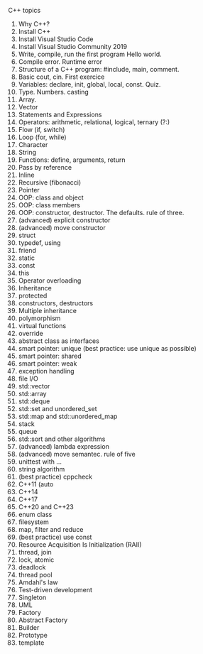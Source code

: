 C++ topics
1. Why C++?
2. Install C++
3. Install Visual Studio Code
4. Install Visual Studio Community 2019
5. Write, compile, run the first program Hello world. 
6. Compile error. Runtime error
7. Structure of a C++ program: #include, main, comment.
8. Basic cout, cin. First exercice
9. Variables: declare, init, global, local, const. Quiz.
10. Type. Numbers. casting
10. Array. 
11. Vector
12. Statements and Expressions
13. Operators: arithmetic, relational, logical, ternary (?:)
14. Flow (if, switch)
15. Loop (for, while)
16. Character
17. String
18. Functions: define, arguments, return
19. Pass by reference
20. Inline
21. Recursive (fibonacci)
22. Pointer
23. OOP: class and object
24. OOP: class members
25. OOP: constructor, destructor. The defaults. rule of three.
25. (advanced) explicit constructor 
26. (advanced) move constructor
27. struct
28. typedef, using
28. friend
29. static
30. const
31. this
32. Operator overloading
33. Inheritance
34. protected
35. constructors, destructors
36. Multiple inheritance
37. polymorphism
38. virtual functions
39. override
40. abstract class as interfaces
41. smart pointer: unique (best practice: use unique as possible)
42. smart pointer: shared
43. smart pointer:  weak
44. exception handling
45. file I/O
46. std::vector
47. std::array
48. std::deque
49. std::set and unordered_set
50. std::map and std::unordered_map
51. stack
52. queue
53. std::sort and other algorithms
54. (advanced) lambda expression
56. (advanced) move semantec. rule of five
57. unittest with ...
58. string algorithm
59. (best practice) cppcheck
60. C++11 (auto
61. C++14 
62. C++17
63. C++20 and C++23
64. enum class
65. filesystem
66. map, filter and reduce
67. (best practice) use const
68. Resource Acquisition Is Initialization (RAII)
69. thread, join
70. lock, atomic
71. deadlock
72. thread pool
73. Amdahl's law
74. Test-driven development
75. Singleton
76. UML
77. Factory
78. Abstract Factory
79. Builder
80. Prototype
83. template
